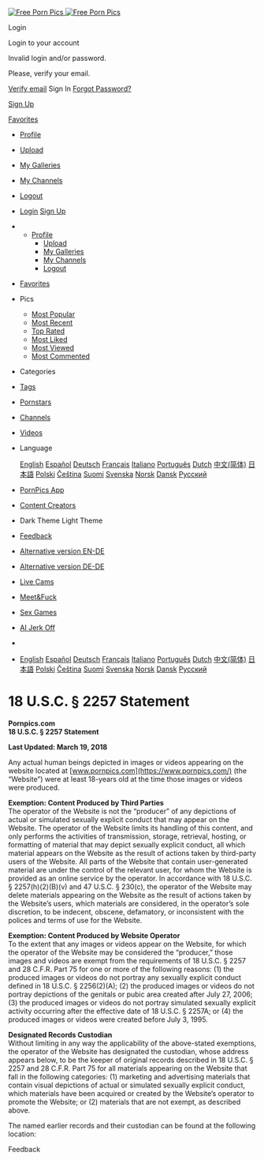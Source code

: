  [![ Free Porn Pics](https://static.pornpics.com/style/img/logo.svg) ![ Free Porn Pics](https://static.pornpics.com/style/img/logo-w.svg)](https://www.pornpics.com/)

[](https://www.pornpics.com/rnd/random "Random Gallery")

Login

Login to your account

 

Invalid login and/or password.

Please, verify your email.

[Verify email](https://www.pornpics.com/email-verification/) Sign In [Forgot Password?](https://www.pornpics.com/password/)

[Sign Up](https://www.pornpics.com/signup/)

[Favorites](https://www.pornpics.com/favorites/)

* [Profile](https://www.pornpics.com/members/)
* [Upload](https://www.pornpics.com/)
* [My Galleries](https://www.pornpics.com/)
* [My Channels](https://www.pornpics.com/)
* [Logout](https://www.pornpics.com/api/user/logout?lang=en)

* [Login](https://www.pornpics.com/login/) [Sign Up](https://www.pornpics.com/signup/)
* * [Profile](https://www.pornpics.com/members/)
    * [Upload](https://www.pornpics.com/)
    * [My Galleries](https://www.pornpics.com/)
    * [My Channels](https://www.pornpics.com/)
    * [Logout](https://www.pornpics.com/api/user/logout?lang=en)
    
* [Favorites](https://www.pornpics.com/favorites/)
* Pics
    
    * [Most Popular](https://www.pornpics.com/popular/)
    * [Most Recent](https://www.pornpics.com/recent/)
    * [Top Rated](https://www.pornpics.com/rating/)
    * [Most Liked](https://www.pornpics.com/likes/)
    * [Most Viewed](https://www.pornpics.com/views/)
    * [Most Commented](https://www.pornpics.com/comments/)
    
* Categories
    
* [Tags](https://www.pornpics.com/tags/)
* [Pornstars](https://www.pornpics.com/pornstars/)
* [Channels](https://www.pornpics.com/channels/)
* [Videos](https://www.pornpics.com/videos/)

* Language
    
    [English](https://www.pornpics.com/2257/) [Español](https://www.pornpics.com/es/2257/) [Deutsch](https://www.pornpics.com/de/2257/) [Français](https://www.pornpics.com/fr/2257/) [Italiano](https://www.pornpics.com/it/2257/) [Português](https://www.pornpics.com/pt/2257/) [Dutch](https://www.pornpics.com/nl/2257/) [中文(简体)](https://www.pornpics.com/zh/2257/) [日本語](https://www.pornpics.com/jp/2257/) [Polski](https://www.pornpics.com/pl/2257/) [Čeština](https://www.pornpics.com/cs/2257/) [Suomi](https://www.pornpics.com/fi/2257/) [Svenska](https://www.pornpics.com/sv/2257/) [Norsk](https://www.pornpics.com/no/2257/) [Dansk](https://www.pornpics.com/da/2257/) [Русский](https://www.pornpics.com/ru/2257/)
    
* [PornPics App](https://www.pornpics.com/app/)
* [Content Creators](https://www.pornpics.com/content-creators/)
* Dark Theme Light Theme
* [Feedback](https://www.pornpics.com/feedback/)

* [Alternative version EN-DE](https://www.pornpics.de/2257/)
* [Alternative version DE-DE](https://www.pornpics.de/de/2257/)

* [Live Cams](https://www.pornpics.com/goto/cams)
* [Meet&Fuck](https://www.pornpics.com/goto/dating)
* [Sex Games](https://www.pornpics.com/goto/sexgames)
* [AI Jerk Off](https://www.pornpics.com/goto/aiporn)

* [](https://www.pornpics.com/rnd/random "Random Gallery")

* [English](https://www.pornpics.com/2257/) [Español](https://www.pornpics.com/es/2257/) [Deutsch](https://www.pornpics.com/de/2257/) [Français](https://www.pornpics.com/fr/2257/) [Italiano](https://www.pornpics.com/it/2257/) [Português](https://www.pornpics.com/pt/2257/) [Dutch](https://www.pornpics.com/nl/2257/) [中文(简体)](https://www.pornpics.com/zh/2257/) [日本語](https://www.pornpics.com/jp/2257/) [Polski](https://www.pornpics.com/pl/2257/) [Čeština](https://www.pornpics.com/cs/2257/) [Suomi](https://www.pornpics.com/fi/2257/) [Svenska](https://www.pornpics.com/sv/2257/) [Norsk](https://www.pornpics.com/no/2257/) [Dansk](https://www.pornpics.com/da/2257/) [Русский](https://www.pornpics.com/ru/2257/)
    

18 U.S.C. § 2257 Statement
==========================

**Pornpics.com  
18 U.S.C. § 2257 Statement**

**Last Updated: March 19, 2018**

Any actual human beings depicted in images or videos appearing on the website located at [www.pornpics.com](https://www.pornpics.com/) (the “Website”) were at least 18-years old at the time those images or videos were produced.

**Exemption: Content Produced by Third Parties**  
The operator of the Website is not the “producer” of any depictions of actual or simulated sexually explicit conduct that may appear on the Website. The operator of the Website limits its handling of this content, and only performs the activities of transmission, storage, retrieval, hosting, or formatting of material that may depict sexually explicit conduct, all which material appears on the Website as the result of actions taken by third-party users of the Website. All parts of the Website that contain user-generated material are under the control of the relevant user, for whom the Website is provided as an online service by the operator. In accordance with 18 U.S.C. § 2257(h)(2)(B)(v) and 47 U.S.C. § 230(c), the operator of the Website may delete materials appearing on the Website as the result of actions taken by the Website’s users, which materials are considered, in the operator’s sole discretion, to be indecent, obscene, defamatory, or inconsistent with the polices and terms of use for the Website.

**Exemption: Content Produced by Website Operator**  
To the extent that any images or videos appear on the Website, for which the operator of the Website may be considered the “producer,” those images and videos are exempt from the requirements of 18 U.S.C. § 2257 and 28 C.F.R. Part 75 for one or more of the following reasons: (1) the produced images or videos do not portray any sexually explicit conduct defined in 18 U.S.C. § 2256(2)(A); (2) the produced images or videos do not portray depictions of the genitals or pubic area created after July 27, 2006; (3) the produced images or videos do not portray simulated sexually explicit activity occurring after the effective date of 18 U.S.C. § 2257A; or (4) the produced images or videos were created before July 3, 1995.

**Designated Records Custodian**  
Without limiting in any way the applicability of the above-stated exemptions, the operator of the Website has designated the custodian, whose address appears below, to be the keeper of original records described in 18 U.S.C. § 2257 and 28 C.F.R. Part 75 for all materials appearing on the Website that fall in the following categories: (1) marketing and advertising materials that contain visual depictions of actual or simulated sexually explicit conduct, which materials have been acquired or created by the Website’s operator to promote the Website; or (2) materials that are not exempt, as described above.

The named earlier records and their custodian can be found at the following location:

  

Feedback
